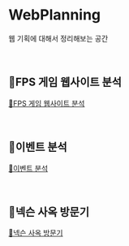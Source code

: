 # WebPlanning
웹 기획에 대해서 정리해보는 공간


<br/>

## 📙FPS 게임 웹사이트 분석

[📙FPS 게임 웹사이트 분석](https://github.com/chaSunil/WebPlanning/blob/main/FPS%20%EA%B2%8C%EC%9E%84%20%EC%9B%B9%EC%82%AC%EC%9D%B4%ED%8A%B8%20%EB%B6%84%EC%84%9D.md)

<br/>

## 📙이벤트 분석

[📙이벤트 분석](https://github.com/chaSunil/WebPlanning/blob/main/b2c4b088-3bcf-42be-9748-d8d210e6aacf_Export-32a2b9a6-9ca4-43ab-a31f-5270dd1fcf7f/%EC%9D%B4%EB%B2%A4%ED%8A%B8%EB%B6%84%EC%84%9D.md)

<br/>

## 📙넥슨 사옥 방문기

[📙넥슨 사옥 방문기](https://github.com/chaSunil/WebPlanning/blob/main/b2c4b088-3bcf-42be-9748-d8d210e6aacf_Export-32a2b9a6-9ca4-43ab-a31f-5270dd1fcf7f/%EC%9D%B4%EB%B2%A4%ED%8A%B8%EB%B6%84%EC%84%9D.md)
